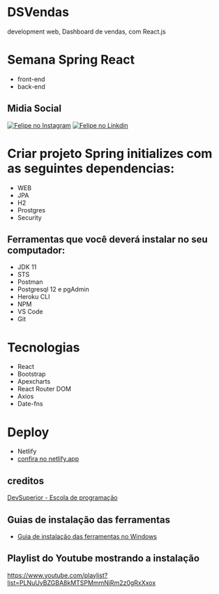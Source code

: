 # DSVendas

development web, Dashboard de vendas, com React.js

# Semana Spring React

- front-end
- back-end

## Midia Social

[![Felipe no Instagram](https://github.com/felipe-rodrigues-s/DSVvendas/blob/master/icon/ig-icon.png)](https://www.instagram.com/felipersilvarsilva/)
[![Felipe no Linkdin ](https://github.com/felipe-rodrigues-s/DSVvendas/blob/master/icon/linkedin-icon.png)](https://www.linkedin.com/in/felipe-rodrigues-da-silva-650956161/)

# Criar projeto Spring initializes com as seguintes dependencias:

- WEB
- JPA
- H2
- Prostgres
- Security

## Ferramentas que você deverá instalar no seu computador:

- JDK 11
- STS
- Postman
- Postgresql 12 e pgAdmin
- Heroku CLI
- NPM
- VS Code
- Git

# Tecnologias

- React
- Bootstrap
- Apexcharts
- React Router DOM
- Axios
- Date-fns

# Deploy

- Netlify
- [confira no netlify.app](https://react-felipe.netlify.app/)

## creditos

[DevSuperior - Escola de programação](https://devsuperior.com.br)

## Guias de instalação das ferramentas

- [Guia de instalação das ferramentas no Windows](https://github.com/devsuperior/sds3/tree/main/_instalacao/windows)

## Playlist do Youtube mostrando a instalação

https://www.youtube.com/playlist?list=PLNuUvBZGBA8kMTSPMmmNiRm2z0gRxXxox
